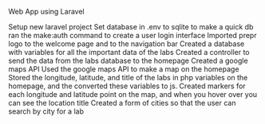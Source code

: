 Web App using Laravel

Setup new laravel project
Set database in .env to sqlite to make a quick db
ran the make:auth command to create a user login interface
Imported prepr logo to the welcome page and to the navigation bar
Created a database with variables for all the important data of the labs
Created a controller to send the data from the labs database to the homepage
Created a google maps API
Used the google maps API to make a map on the homepage
Stored the longitude, latitude, and title of the labs in php variables on the homepage, and the converted these variables to js.
Created markers for each longitude and latitude point on the map, and when you hover over you can see the location title
Created a form of cities so that the user can search by city for a lab
